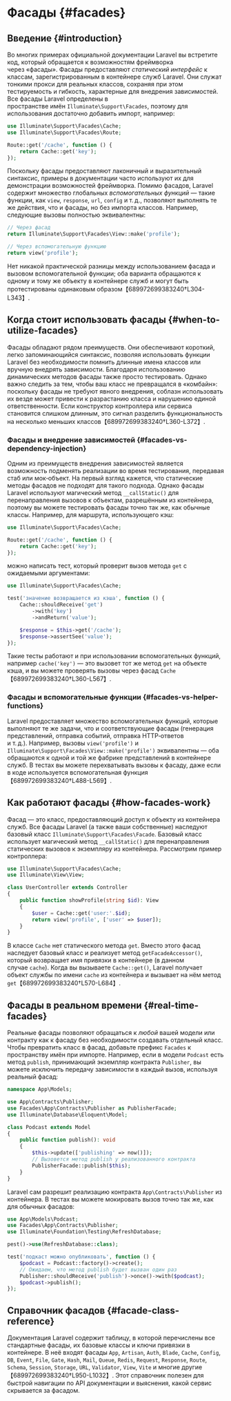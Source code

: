 # Фасады {#facades}

## Введение {#introduction}

Во многих примерах официальной документации Laravel вы встретите код, который обращается к возможностям фреймворка через «фасады». Фасады предоставляют *статический интерфейс* к классам, зарегистрированным в контейнере служб Laravel. Они служат тонкими прокси для реальных классов, сохраняя при этом тестируемость и гибкость, характерные для внедрения зависимостей. Все фасады Laravel определены в пространстве имён `Illuminate\Support\Facades`, поэтому для использования достаточно добавить импорт, например:

```php
use Illuminate\Support\Facades\Cache;
use Illuminate\Support\Facades\Route;

Route::get('/cache', function () {
    return Cache::get('key');
});
```

Поскольку фасады предоставляют лаконичный и выразительный синтаксис, примеры в документации часто используют их для демонстрации возможностей фреймворка. Помимо фасадов, Laravel содержит множество глобальных *вспомогательных функций* — такие функции, как `view`, `response`, `url`, `config` и т. д., позволяют выполнять те же действия, что и фасады, но без импорта классов. Например, следующие вызовы полностью эквивалентны:

```php
// Через фасад
return Illuminate\Support\Facades\View::make('profile');

// Через вспомогательную функцию
return view('profile');
```

Нет никакой практической разницы между использованием фасада и вызовом вспомогательной функции; оба варианта обращаются к одному и тому же объекту в контейнере служб и могут быть протестированы одинаковым образом【689972699383240†L304-L343】.

## Когда стоит использовать фасады {#when-to-utilize-facades}

Фасады обладают рядом преимуществ. Они обеспечивают короткий, легко запоминающийся синтаксис, позволяя использовать функции Laravel без необходимости помнить длинные имена классов или вручную внедрять зависимости. Благодаря использованию динамических методов фасады также просто тестировать. Однако важно следить за тем, чтобы ваш класс не превращался в «комбайн»: поскольку фасады не требуют явного внедрения, соблазн использовать их везде может привести к разрастанию класса и нарушению единой ответственности. Если конструктор контроллера или сервиса становится слишком длинным, это сигнал разделить функциональность на несколько меньших классов【689972699383240†L360-L372】.

### Фасады и внедрение зависимостей {#facades-vs-dependency-injection}

Одним из преимуществ внедрения зависимостей является возможность подменять реализации во время тестирования, передавая стаб или мок‑объект. На первый взгляд кажется, что статические методы фасадов не подходят для такого подхода. Однако фасады Laravel используют магический метод `__callStatic()` для перенаправления вызовов к объектам, разрешённым из контейнера, поэтому вы можете тестировать фасады точно так же, как обычные классы. Например, для маршрута, использующего кэш:

```php
use Illuminate\Support\Facades\Cache;

Route::get('/cache', function () {
    return Cache::get('key');
});
```

можно написать тест, который проверит вызов метода `get` с ожидаемыми аргументами:

```php
use Illuminate\Support\Facades\Cache;

test('значение возвращается из кэша', function () {
    Cache::shouldReceive('get')
        ->with('key')
        ->andReturn('value');

    $response = $this->get('/cache');
    $response->assertSee('value');
});
```

Такие тесты работают и при использовании вспомогательных функций, например `cache('key')` — это вызовет тот же метод `get` на объекте кэша, и вы можете проверять вызовы через фасад `Cache`【689972699383240†L360-L567】.

### Фасады и вспомогательные функции {#facades-vs-helper-functions}

Laravel предоставляет множество вспомогательных функций, которые выполняют те же задачи, что и соответствующие фасады (генерация представлений, отправка событий, отправка HTTP‑ответов и т. д.). Например, вызовы `view('profile')` и `Illuminate\Support\Facades\View::make('profile')` эквивалентны — оба обращаются к одной и той же фабрике представлений в контейнере служб. В тестах вы можете перехватывать вызовы к фасаду, даже если в коде используется вспомогательная функция【689972699383240†L488-L569】.

## Как работают фасады {#how-facades-work}

Фасад — это класс, предоставляющий доступ к объекту из контейнера служб. Все фасады Laravel (а также ваши собственные) наследуют базовый класс `Illuminate\Support\Facades\Facade`. Базовый класс использует магический метод `__callStatic()` для перенаправления статических вызовов к экземпляру из контейнера. Рассмотрим пример контроллера:

```php
use Illuminate\Support\Facades\Cache;
use Illuminate\View\View;

class UserController extends Controller
{
    public function showProfile(string $id): View
    {
        $user = Cache::get('user:'.$id);
        return view('profile', ['user' => $user]);
    }
}
```

В классе `Cache` нет статического метода `get`. Вместо этого фасад наследует базовый класс и реализует метод `getFacadeAccessor()`, который возвращает имя привязки в контейнере (в данном случае `cache`). Когда вы вызываете `Cache::get()`, Laravel получает объект службы по имени `cache` из контейнера и вызывает на нём метод `get`【689972699383240†L570-L684】.

## Фасады в реальном времени {#real-time-facades}

Реальные фасады позволяют обращаться к *любой* вашей модели или контракту как к фасаду без необходимости создавать отдельный класс. Чтобы превратить класс в фасад, добавьте префикс `Facades` к пространству имён при импорте. Например, если в модели `Podcast` есть метод `publish`, принимающий экземпляр контракта `Publisher`, вы можете исключить передачу зависимости в каждый вызов, используя реальный фасад:

```php
namespace App\Models;

use App\Contracts\Publisher;
use Facades\App\Contracts\Publisher as PublisherFacade;
use Illuminate\Database\Eloquent\Model;

class Podcast extends Model
{
    public function publish(): void
    {
        $this->update(['publishing' => now()]);
        // Вызовется метод publish у реализованного контракта
        PublisherFacade::publish($this);
    }
}
```

Laravel сам разрешит реализацию контракта `App\Contracts\Publisher` из контейнера. В тестах вы можете мокировать вызов точно так же, как для обычных фасадов:

```php
use App\Models\Podcast;
use Facades\App\Contracts\Publisher;
use Illuminate\Foundation\Testing\RefreshDatabase;

pest()->use(RefreshDatabase::class);

test('подкаст можно опубликовать', function () {
    $podcast = Podcast::factory()->create();
    // Ожидаем, что метод publish будет вызван один раз
    Publisher::shouldReceive('publish')->once()->with($podcast);
    $podcast->publish();
});
```

## Справочник фасадов {#facade-class-reference}

Документация Laravel содержит таблицу, в которой перечислены все стандартные фасады, их базовые классы и ключи привязки в контейнере. В неё входят фасады `App`, `Artisan`, `Auth`, `Blade`, `Cache`, `Config`, `DB`, `Event`, `File`, `Gate`, `Hash`, `Mail`, `Queue`, `Redis`, `Request`, `Response`, `Route`, `Schema`, `Session`, `Storage`, `URL`, `Validator`, `View`, `Vite` и многие другие【689972699383240†L950-L1032】. Этот справочник полезен для быстрой навигации по API документации и выяснения, какой сервис скрывается за фасадом.

